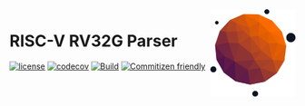 <img src="https://raw.githubusercontent.com/JupiterSim/logo/master/png/min/icon.png" width="150px" align="right" />

# RISC-V RV32G Parser

[![license](https://img.shields.io/github/license/jupitersim/parser)](https://github.com/JupiterSim/parser/blob/master/LICENSE) [![codecov](https://codecov.io/gh/JupiterSim/parser/branch/master/graph/badge.svg)](https://codecov.io/gh/JupiterSim/parser) [![Build](https://github.com/JupiterSim/parser/workflows/Build/badge.svg?branch=master)](https://github.com/JupiterSim/parser/actions?query=workflow%3ABuild) [![Commitizen friendly](https://img.shields.io/badge/commitizen-friendly-brightgreen.svg)](http://commitizen.github.io/cz-cli/)

